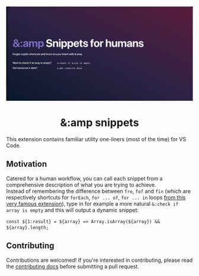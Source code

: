 <p>
  <img src="./.github/splash.png" alt="&:amp snippets">
</p>


<h1 align="center">&:amp snippets</h1>

This extension contains familiar utility one-liners (most of the time) for VS Code.

## Motivation
Catered for a human workflow, you can call each snippet from a comprehensive description of what you are trying to achieve.  
Instead of remembering the difference between `fre`, `fof` and `fin` (which are respectively shortcuts for `forEach`, `for ... of`, `for ... in` loops [from this very famous extension](https://marketplace.visualstudio.com/items?itemName=xabikos.JavaScriptSnippets)), type in for example a more natural `&:check if array is empty` and this will output a dynamic snippet:
```
const ${1:result} = ${array} => Array.isArray(${array}) && ${array}.length;
```

## Contributing
Contributions are welcomed! If you're interested in contributing, please read the [contributing docs](https://github.com/hang-up/amp-snippets/blob/main/.github/CONTRIBUTING.md) before submitting a pull request.
